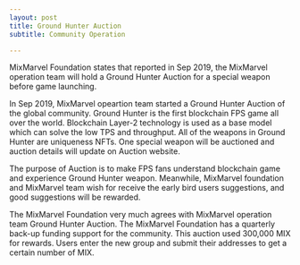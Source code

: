 ```yaml
---
layout: post
title: Ground Hunter Auction
subtitle: Community Operation

---
```


MixMarvel Foundation states that reported in Sep 2019, the MixMarvel operation team will hold a Ground Hunter Auction for a special weapon before game launching.

In Sep 2019, MixMarvel opeartion team started a Ground Hunter Auction of the global community. Ground Hunter is the first blockchain FPS game all over the world. Blockchain Layer-2 technology is used as a base model which can solve the low TPS and throughput. All of the weapons in Ground Hunter are uniqueness NFTs. One special weapon will be auctioned and auction details will update on Auction website. 

The purpose of Auction is to make FPS fans understand blockchain game and experience Ground Hunter weapon. Meanwhile, MixMarvel foundation and MixMarvel team wish for receive the early bird users suggestions, and good suggestions will be rewarded. 

The MixMarvel Foundation very much agrees with MixMarvel operation team Ground Hunter Auction. The MixMarvel Foundation has a quarterly back-up funding support for the community. This auction used 300,000 MIX for rewards. Users enter the new group and submit their addresses to get a certain number of MIX.

